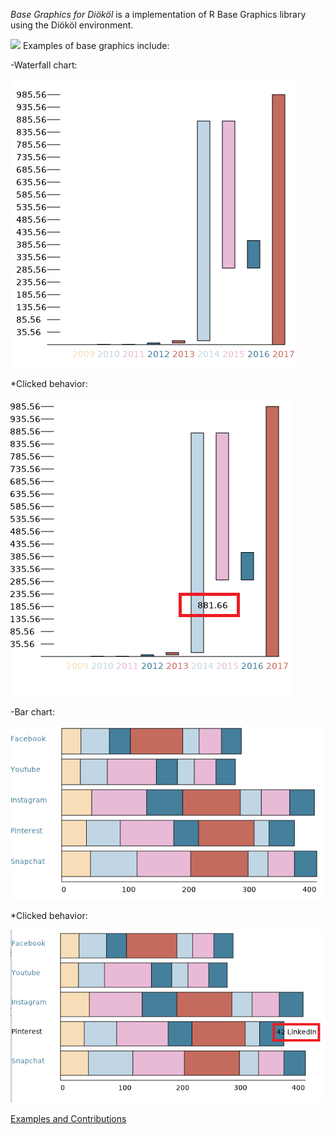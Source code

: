 *Base Graphics for Diököl* is a implementation of R Base Graphics library using the Diököl environment.

![](DklBaseGraphics.jpg)
Examples of base graphics include:

-Waterfall chart: 

![](WaterfallGraph.png)

*Clicked behavior:

![](WaterfallGraphClicked.png)

-Bar chart:

![](BarGraph1.png)

*Clicked behavior:

![](BarGraphClicked.png)

[Examples and Contributions](http://github.com/arce/DklBaseGraphics/wiki)